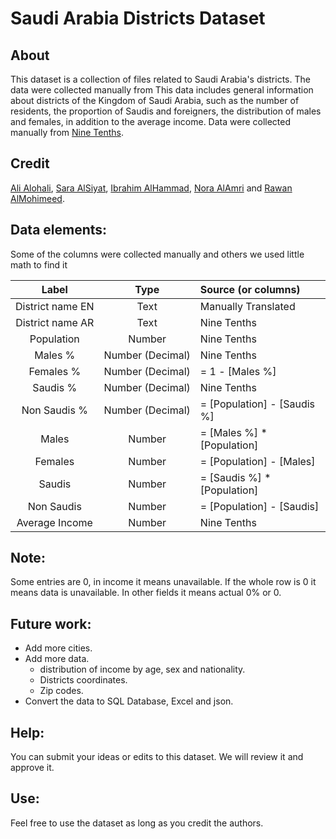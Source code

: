 # Saudi Arabia Districts Dataset


## About 

This dataset is a collection of files related to Saudi Arabia's districts. The data were collected manually from 
This data includes general information about districts of the Kingdom of Saudi Arabia, such as the number of residents, the proportion of Saudis and foreigners, the distribution of males and females, in addition to the average income. Data were collected manually from [Nine Tenths](https://map.910ths.sa/).

## Credit

[Ali Alohali](http://alioh.com), [Sara AlSiyat](http://linkedin.com/in/saraalsiyat), [Ibrahim AlHammad](http://linkedin.com/in/ibrahim-alhammad-7228b3178), [Nora AlAmri](https://www.linkedin.com/in/nora-alamri) and [Rawan AlMohimeed](https://www.linkedin.com/in/rawanmohimeed).

## Data elements:

Some of the columns were collected manually and others we used little math to find it

**Label**|**Type**|**Source (or columns)**
:-----:|:-----:|:-----
District name EN|Text|Manually Translated
District name AR|Text|Nine Tenths
Population|Number|Nine Tenths
Males %|Number (Decimal)|Nine Tenths
Females %|Number (Decimal)|= 1 - [Males %]
Saudis %|Number (Decimal)|Nine Tenths
Non Saudis %|Number (Decimal)|= [Population] - [Saudis %]
Males|Number|= [Males %] * [Population]
Females|Number|= [Population] - [Males]
Saudis|Number|= [Saudis %] * [Population]
Non Saudis|Number|= [Population] - [Saudis]
Average Income|Number|Nine Tenths

## Note:

Some entries are 0, in income it means unavailable. If the whole row is 0 it means data is unavailable. In other fields it means actual 0% or 0.

## Future work:

- Add more cities.
- Add more data.
    * distribution of income by age, sex and nationality.
    * Districts coordinates.
    * Zip codes.
- Convert the data to SQL Database, Excel and json.

## Help:

You can submit your ideas or edits to this dataset. We will review it and approve it.


## Use:

Feel free to use the dataset as long as you credit the authors.